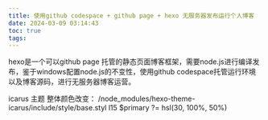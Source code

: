 ```yaml
---
title: 使用github codespace + github page + hexo 无服务器发布运行个人博客
date: 2024-03-09 03:14:43
toc: true
tags:
---
```


hexo是一个可以github page 托管的静态页面博客框架，需要node.js进行编译发布，鉴于windows配置node.js的不变性，使用github codespace托管运行环境以及博客源码，进行无服务器博客运营。

<!-- more -->

icarus 主题 整体颜色改变：
/node_modules/hexo-theme-icarus/include/style/base.styl
l15 $primary ?= hsl(30, 100%,  50%)
